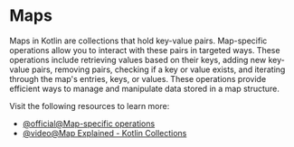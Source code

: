 # Maps

Maps in Kotlin are collections that hold key-value pairs. Map-specific operations allow you to interact with these pairs in targeted ways. These operations include retrieving values based on their keys, adding new key-value pairs, removing pairs, checking if a key or value exists, and iterating through the map's entries, keys, or values. These operations provide efficient ways to manage and manipulate data stored in a map structure.

Visit the following resources to learn more:

- [@official@Map-specific operations](https://kotlinlang.org/docs/map-operations.html)
- [@video@Map Explained - Kotlin Collections](https://www.youtube.com/watch?v=ff8uuCHtiZ8)